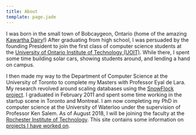 ```yaml
---
title: About
template: page.jade
---
```


I was born in the small town of Bobcaygeon, Ontario (home of the amazing [Kawartha Dairy](http://kawarthadairy.com/)!)
After graduating from high school, I was persuaded by the founding President to join the first class of computer science students at the [University of Ontario Institute of Technology (UOIT)](https://uoit.ca/).
While there, I spent some time building solar cars, showing students around, and lending a hand on campus.

I then made my way to the Department of Computer Science at the University of Toronto to complete my Masters with Professor Eyal de Lara.
My research revolved around scaling databases using the [SnowFlock project](http://sysweb.cs.toronto.edu/projects/1).
I graduated in February 2011 and spent some time working in the startup scene in Toronto and Montreal.
I am now completing my PhD in computer science at the University of Waterloo under the supervision of Professor Ken Salem.
As of August 2018, I will be joining the faculty at the [Rochester Institute of Technology](https://www.cs.rit.edu/).
This site contains some information on [projects I have worked on](/projects/).
